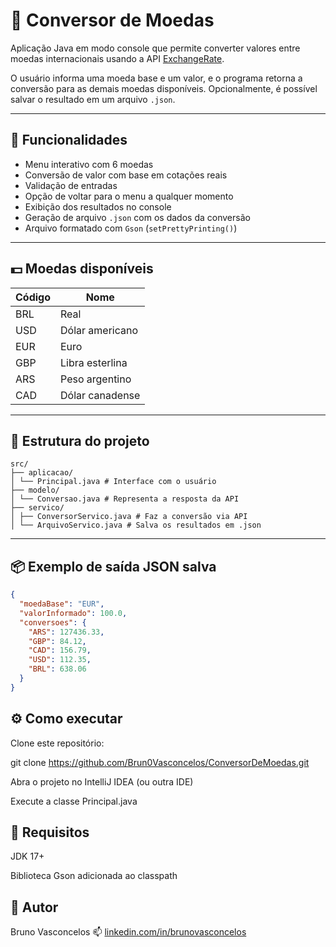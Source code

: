 # 💱 Conversor de Moedas

Aplicação Java em modo console que permite converter valores entre moedas internacionais usando a API [ExchangeRate](https://www.exchangerate-api.com/).

O usuário informa uma moeda base e um valor, e o programa retorna a conversão para as demais moedas disponíveis. Opcionalmente, é possível salvar o resultado em um arquivo `.json`.

---

## 🚀 Funcionalidades

- Menu interativo com 6 moedas
- Conversão de valor com base em cotações reais
- Validação de entradas
- Opção de voltar para o menu a qualquer momento
- Exibição dos resultados no console
- Geração de arquivo `.json` com os dados da conversão
- Arquivo formatado com `Gson` (`setPrettyPrinting()`)

---

## 💵 Moedas disponíveis

| Código | Nome                |
|--------|---------------------|
| BRL    | Real                |
| USD    | Dólar americano     |
| EUR    | Euro                |
| GBP    | Libra esterlina     |
| ARS    | Peso argentino      |
| CAD    | Dólar canadense     |

---

## 🧱 Estrutura do projeto
```
src/
├── aplicacao/
│ └── Principal.java # Interface com o usuário
├── modelo/
│ └── Conversao.java # Representa a resposta da API
├── servico/
│ ├── ConversorServico.java # Faz a conversão via API
│ └── ArquivoServico.java # Salva os resultados em .json
```

---

## 📦 Exemplo de saída JSON salva

```json
{
  "moedaBase": "EUR",
  "valorInformado": 100.0,
  "conversoes": {
    "ARS": 127436.33,
    "GBP": 84.12,
    "CAD": 156.79,
    "USD": 112.35,
    "BRL": 638.06
  }
}
```
## ⚙️ Como executar
Clone este repositório:

git clone https://github.com/Brun0Vasconcelos/ConversorDeMoedas.git

Abra o projeto no IntelliJ IDEA (ou outra IDE)

Execute a classe Principal.java

## 🔧 Requisitos
JDK 17+

Biblioteca Gson adicionada ao classpath

## 👤 Autor
Bruno Vasconcelos
📫 [linkedin.com/in/brunovasconcelos](https://www.linkedin.com/in/bruno-o-vasconcelos/)

